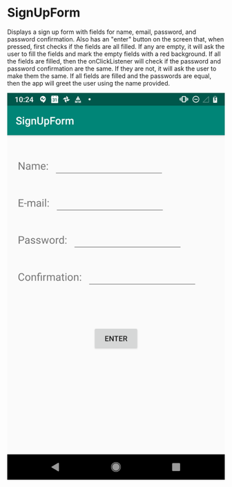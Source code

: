# SignUpForm
Displays a sign up form with fields for name, email, password, and password confirmation. Also has an "enter" button on the screen that,
when pressed, first checks if the fields are all filled. If any are empty, it will ask the user to fill the fields and mark the empty
fields with a red background. If all the fields are filled, then the onClickListener will check if the password and password confirmation
are the same. If they are not, it will ask the user to make them the same. If all fields are filled and the passwords are equal, then the
app will greet the user using the name provided.

![Screenshot](https://github.com/jimmyahurd/SignUpForm/blob/master/SignUpForm.png)

